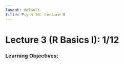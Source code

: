 ```yaml
---
layout: default
title: Psych 10: Lecture 3
---
```

# Lecture 3 (R Basics I): 1/12

### Learning Objectives:

